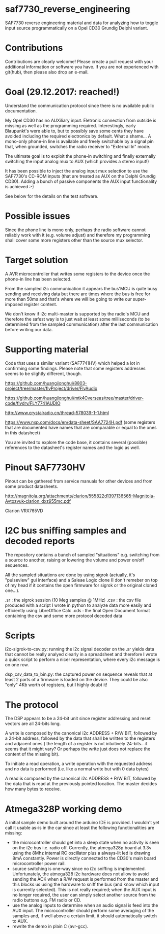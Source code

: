 # saf7730_reverse_engineering
SAF7730 reverse engineering material and data for analyzing how to toggle input source programmatically on a Opel CD30 Grundig Delphi variant.

# Contributions

Contributions are clearly welcome! Please create a pull request with your additional information or software you have. If you are not experienced with git(hub), then please also drop an e-mail. 

# Goal (29.12.2017: reached!)
Understand the communication protocol since there is no available public documentation.

My Opel CD30 has no AUXiliary input. Eletronic connection from outside is missing as well as the programming required. Interestingly, early Blaupunkt's were able to, but to possibly save some cents they have avoided including the required electronics by default. What a shame... A mono-only phone-in line is available and freely switchable by a signal pin that, when grounded, switches the radio receiver to "External In" mode.

The ultimate goal is to exploit the phone-in switching and finally externally switching the input analog mux to AUX (which provides a stereo input!)

It has been possible to inject the analog input mux selection to use the SAF7730's CD-ROM inputs (that are treated as AUX on the Delphi Grundig CD30). Adding a bunch of passive components the AUX input functionality is achieved :-)

See below for the details on the test software.

# Possible issues

Since the phone line is mono only, perhaps the radio software cannot reliably work with it (e.g. volume adjust) and therefore my programming shall cover some more registers other than the source mux selector.

# Target solution

A AVR microcontroller that writes some registers to the device once the phone-in line has been selected.

From the sampled i2c communication it appears the bus'MCU is quite busy sending and receiving data but there are times where the bus is free for more than 50ms and that's where we will be going to write our super-imposed register content.

We don't know if i2c multi-master is supported by the radio's MCU and therefore the safest way is to just wait at least some milliseconds (to be determined from the sampled communication) after the last communication before writing our data.

# Supporting material

Code that uses a similar variant (SAF7741HV) which helped a lot in confirming some findings.
Please note that some registers addresses seems to be slightly different, though.

https://github.com/huangjionghui/8803-project/tree/master/flyProject/driver/FlyAudio

https://github.com/huangjionghui/mtk4Overseas/tree/master/driver-code/flydrv/FLY7741AUDIO

http://www.crystalradio.cn/thread-578039-1-1.html

https://www.nxp.com/docs/en/data-sheet/SAA7724H.pdf   (some registers that are documented have names that are comparable or equal to the ones in this datasheet)

You are invited to explore the code base, it contains several (possible) references to the datasheet's register names and the logic as well.

# Pinout SAF7730HV

Pinout can be gathered from service manuals for other devices and from some product datasheets.

http://magnitola.org/attachments/clarion/555822d1397136565-Magnitola-Avtozvuk-clarion_dxz955mc.pdf

Clarion VRX765VD

# I2C bus sniffing samples and decoded reports

The repository contains a bunch of sampled "situations" e.g. switching from a source to another, raising or lowering the volume and power on/off sequences.

All the sampled situations are done by using sigrok (actually, it's "pulseview" gui interface) and a Saleae Logic clone (I don't remeber on top of my head if it contains the open firmware for sigrok or the original cloned one...).

.sr  : the sigrok session (10 Meg samples @ 1MHz)
.csv : the csv file produced with a script I wrote in python to analyze data more easily and efficiently using LibreOffice Calc
.ods : the final Open Document format containing the csv and some more protocol decoded data

# Scripts

i2c-sigrok-to-csv.py: running the i2c signal decoder on the .sr yields data that cannot be really analyed clearly in a spreadsheet and therefore I wrote a quick script to perform a nicer representation, where every i2c message is on one row.

dsp_csv_data_to_bin.py: the captured power on sequence reveals that at least 2 parts of a firmware is loaded on the device. They could be also "only" 4Kb worth of registers, but I highly doubt it!

# The protocol

The DSP appears to be a 24-bit unit since register addressing and reset vectors are all 24-bits long.

A write is composed by the canonical i2c ADDRESS + R/W BIT, followed by a 24-bit address, followed by the data that shall be written to the registers and adjacent ones ( the length of a register is not intuitively 24-bits...it seems that it might vary? Or perhaps the write just does not replace the content of the missing bit).

To initiate a read operation, a write operation with the requested address and no data is performed (i.e. like a normal write but with 0 data bytes)

A read is composed by the canonical i2c ADDRESS + R/W BIT, followed by the data that is read at the previously pointed location. The master decides how many bytes to receive.

# Atmega328P working demo

A initial sample demo built around the arduino IDE is provided. I wouldn't yet call it usable as-is in the car since at least the following functionalities are missing:

- the microcontroller should get into a sleep state when no activity is seen on the i2c bus i.e. radio off. Currently, the atmega328p board at 3.3v using the 8Mhz internal RC oscillator plus a always-lit led is drawing 8mA constantly. Power is directly connected to the CD30's main board microcontroller power rail.
- source switching is one-way since no i2c sniffing is implemented. Unfortunately, the atmega328 i2c hardware does not allow to avoid sending the ACK when a R/W request is performed from the master and this blocks us using the hardware to sniff the bus (and know which input is currently selected). This is not really required; when the AUX input is no longer required, the user can simply select another source from the radio buttons e.g. FM radio or CD.
- use the analog inputs to determine when an audio signal is feed into the AUX input. The microcontroller should perform some averaging of the samples and, if well above a certain limit, it should automatically switch to AUX.
- rewrite the demo in plain C (avr-gcc).
